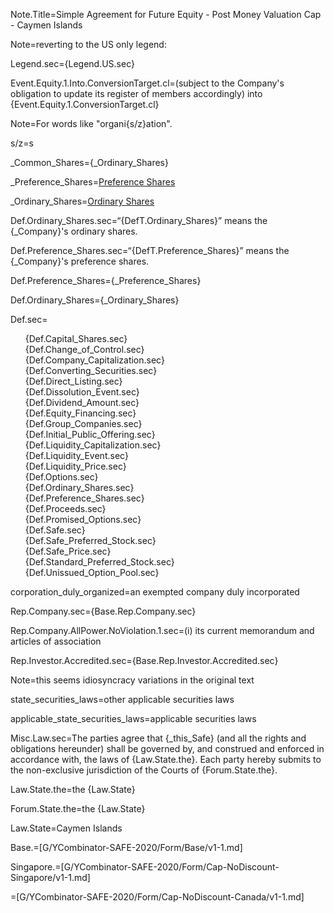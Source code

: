 
Note.Title=Simple Agreement for Future Equity - Post Money Valuation Cap - Caymen Islands

Note=reverting to the US only legend:

Legend.sec={Legend.US.sec}<br>

Event.Equity.1.Into.ConversionTarget.cl=(subject to the Company's obligation to update its register of members accordingly) into {Event.Equity.1.ConversionTarget.cl}

Note=For words like "organi{s/z}ation". 

s/z=s

_Common_Shares={_Ordinary_Shares}

_Preference_Shares=<a href='#Def.Preference_Shares' class='definedterm'>Preference Shares</a>

_Ordinary_Shares=<a href='#Def.Ordinary_Shares' class='definedterm'>Ordinary Shares</a>

Def.Ordinary_Shares.sec=“{DefT.Ordinary_Shares}” means the {_Company}'s ordinary shares. 

Def.Preference_Shares.sec=“{DefT.Preference_Shares}” means the {_Company}'s preference shares.

Def.Preference_Shares={_Preference_Shares}

Def.Ordinary_Shares={_Ordinary_Shares}

Def.sec=<ul type="none"><li>{Def.Capital_Shares.sec}</li><li>{Def.Change_of_Control.sec}</li><li>{Def.Company_Capitalization.sec}</li><li>{Def.Converting_Securities.sec}</li><li>{Def.Direct_Listing.sec}</li><li>{Def.Dissolution_Event.sec}</li><li>{Def.Dividend_Amount.sec}</li><li>{Def.Equity_Financing.sec}</li><li>{Def.Group_Companies.sec}</li><li>{Def.Initial_Public_Offering.sec}</li><li>{Def.Liquidity_Capitalization.sec}</li><li>{Def.Liquidity_Event.sec}</li><li>{Def.Liquidity_Price.sec}</li><li>{Def.Options.sec}</li><li>{Def.Ordinary_Shares.sec}</li><li>{Def.Preference_Shares.sec}</li><li>{Def.Proceeds.sec}</li><li>{Def.Promised_Options.sec}</li><li>{Def.Safe.sec}</li><li>{Def.Safe_Preferred_Stock.sec}</li><li>{Def.Safe_Price.sec}</li><li>{Def.Standard_Preferred_Stock.sec}</li><li>{Def.Unissued_Option_Pool.sec}</li></ul>


corporation_duly_organized=an exempted company duly incorporated

Rep.Company.sec={Base.Rep.Company.sec}

Rep.Company.AllPower.NoViolation.1.sec=(i) its current memorandum and articles of association

Rep.Investor.Accredited.sec={Base.Rep.Investor.Accredited.sec}

Note=this seems idiosyncracy variations in the original text

state_securities_laws=other applicable securities laws

applicable_state_securities_laws=applicable securities laws

Misc.Law.sec=The parties agree that {_this_Safe} (and all the rights and obligations hereunder) shall be governed by, and construed and enforced in accordance with, the laws of {Law.State.the}. Each party hereby submits to the non-exclusive jurisdiction of the Courts of {Forum.State.the}.

Law.State.the=the {Law.State}

Forum.State.the=the {Law.State}

Law.State=Caymen Islands

Base.=[G/YCombinator-SAFE-2020/Form/Base/v1-1.md]

Singapore.=[G/YCombinator-SAFE-2020/Form/Cap-NoDiscount-Singapore/v1-1.md]

=[G/YCombinator-SAFE-2020/Form/Cap-NoDiscount-Canada/v1-1.md]


